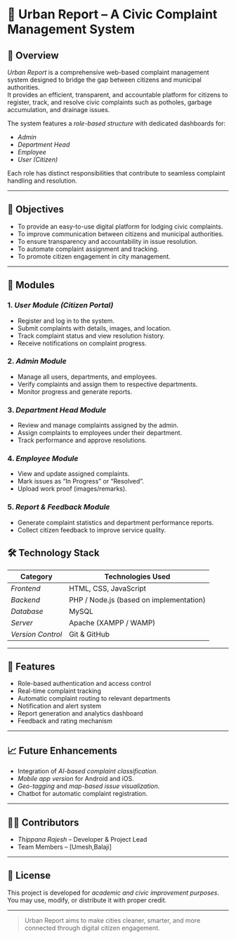 # 🌆 Urban Report – A Civic Complaint Management System

## 📘 Overview
*Urban Report* is a comprehensive web-based complaint management system designed to bridge the gap between citizens and municipal authorities.  
It provides an efficient, transparent, and accountable platform for citizens to register, track, and resolve civic complaints such as potholes, garbage accumulation, and drainage issues.

The system features a *role-based structure* with dedicated dashboards for:
- *Admin*
- *Department Head*
- *Employee*
- *User (Citizen)*  

Each role has distinct responsibilities that contribute to seamless complaint handling and resolution.

---

## 🎯 Objectives
- To provide an easy-to-use digital platform for lodging civic complaints.  
- To improve communication between citizens and municipal authorities.  
- To ensure transparency and accountability in issue resolution.  
- To automate complaint assignment and tracking.  
- To promote citizen engagement in city management.

---

## 🧩 Modules

### 1. *User Module (Citizen Portal)*
- Register and log in to the system.  
- Submit complaints with details, images, and location.  
- Track complaint status and view resolution history.  
- Receive notifications on complaint progress.

### 2. *Admin Module*
- Manage all users, departments, and employees.  
- Verify complaints and assign them to respective departments.  
- Monitor progress and generate reports.  

### 3. *Department Head Module*
- Review and manage complaints assigned by the admin.  
- Assign complaints to employees under their department.  
- Track performance and approve resolutions.  

### 4. *Employee Module*
- View and update assigned complaints.  
- Mark issues as “In Progress” or “Resolved”.  
- Upload work proof (images/remarks).  

### 5. *Report & Feedback Module*
- Generate complaint statistics and department performance reports.  
- Collect citizen feedback to improve service quality.


## 🛠 Technology Stack
| Category | Technologies Used |
|-----------|------------------|
| *Frontend* | HTML, CSS, JavaScript |
| *Backend* | PHP / Node.js (based on implementation) |
| *Database* | MySQL |
| *Server* | Apache (XAMPP / WAMP) |
| *Version Control* | Git & GitHub |

---

## 🚀 Features
- Role-based authentication and access control  
- Real-time complaint tracking  
- Automatic complaint routing to relevant departments  
- Notification and alert system  
- Report generation and analytics dashboard  
- Feedback and rating mechanism  

---

## 📈 Future Enhancements
- Integration of *AI-based complaint classification*.  
- *Mobile app version* for Android and iOS.  
- *Geo-tagging* and *map-based issue visualization*.  
- Chatbot for automatic complaint registration.  

---

## 👨‍💻 Contributors
- *Thippana Rajesh* – Developer & Project Lead  
- Team Members – [Umesh,Balaji]  

---

## 📄 License
This project is developed for *academic and civic improvement purposes*.  
You may use, modify, or distribute it with proper credit.

---

> Urban Report aims to make cities cleaner, smarter, and more connected through digital citizen engagement.
